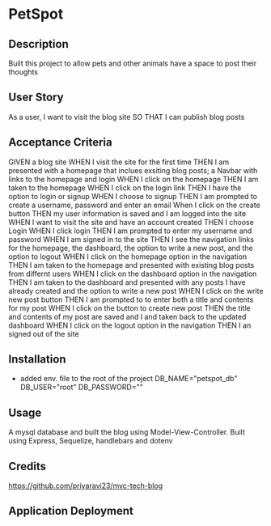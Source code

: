 # PetSpot

## Description

Built this project to allow pets and other animals have a space to post their thoughts

## User Story

As a user, I want to visit the blog site
SO THAT I can publish blog posts

## Acceptance Criteria 

GIVEN  a blog site 
WHEN I visit the site for the first time 
THEN I am presented with a homepage that inclues exsiting blog posts; a Navbar with links to the homepage and login
WHEN I click on the homepage 
THEN I am taken to the homepage 
WHEN I click on the login link 
THEN I have the option to login or signup
WHEN I choose to signup 
THEN I am prompted to create a username, password and enter an email
When I click on the create button 
THEN my user information is saved and I am logged into the site
WHEN I want to visit the site and have an account created 
THEN I choose Login
WHEN I click login
THEN I am prompted to enter my username and password 
WHEN I am signed in to the site 
THEN I see the navigation links for the homepage, the dashboard, the option to write a new post, and the option to logout
WHEN I click on the homepage option in the navigation 
THEN I am taken to the homepage and presented with existing blog posts from differnt users
WHEN I click on the dashboard option in the navigation 
THEN I am taken to the dashboard and presented with any posts I have already created and the option to write a new post 
WHEN I click on the write new post button 
THEN I am prompted to to enter both a title and contents for my post
WHEN I click on the button to create new post 
THEN the title and contents of my post are saved and I and taken back to the updated dashboard 
WHEN I click on the logout option in the navigation 
THEN I an signed out of the site 

## Installation

- added env. file to the root of the project 
DB_NAME="petspot_db"
DB_USER="root"
DB_PASSWORD=""

## Usage

A mysql database and built the blog using Model-View-Controller. Built using Express, Sequelize, handlebars and dotenv

## Credits 

https://github.com/priyaravi23/mvc-tech-blog

## Application Deployment 

